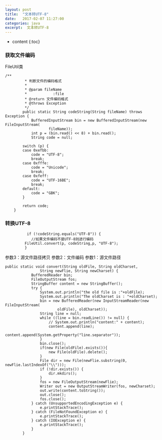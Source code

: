 ```yaml
---
layout: post
title:  "文本转UTF-8"
date:   2017-02-07 11:27:00
categories: java
excerpt:  文本转UTF-8
---
```


* content
{:toc}




### 获取文件编码
FileUtil类

    /**
             * 判断文件的编码格式
             * 
             * @param fileName
             *            :file
             * @return 文件编码格式
             * @throws Exception
             */
            public static String codeString(String fileName) throws Exception {
                BufferedInputStream bin = new BufferedInputStream(new FileInputStream(
                        fileName));
                int p = (bin.read() << 8) + bin.read();
                String code = null;
         
            switch (p) {
            case 0xefbb:
                code = "UTF-8";
                break;
            case 0xfffe:
                code = "Unicode";
                break;
            case 0xfeff:
                code = "UTF-16BE";
                break;
            default:
                code = "GBK";
            }
     
            return code;
        }



###  转换UTF-8

              if (!codeString.equals("UTF-8")) {
                //如果文件编码不是UTF-8则进行编码
             FileUtil.convert(p, codeString,p, "UTF-8");
             }
参数3：源文件路径拷贝 参数2：文件编码 参数1：源文件路径

    public static void convert(String oldFile, String oldCharset,
                    String newFlie, String newCharset) {
                BufferedReader bin;
                FileOutputStream fos;
                StringBuffer content = new StringBuffer();
                try {
                    System.out.println("the old file is :"+oldFile);
                    System.out.println("The oldCharset is : "+oldCharset);
                    bin = new BufferedReader(new InputStreamReader(new FileInputStream(
                            oldFile), oldCharset));
                    String line = null;
                    while ((line = bin.readLine()) != null) {
                        // System.out.println("content:" + content);
                        content.append(line);
                        content.append(System.getProperty("line.separator"));
                    }
                    bin.close();
                    if(new File(oldFile).exists()){
                        new File(oldFile).delete();
                    }
                    File dir = new File(newFlie.substring(0, newFlie.lastIndexOf("\\")));
                    if (!dir.exists()) {
                        dir.mkdirs();
                    }
                    fos = new FileOutputStream(newFlie);
                    Writer out = new OutputStreamWriter(fos, newCharset);
                    out.write(content.toString());
                    out.close();
                    fos.close();
                } catch (UnsupportedEncodingException e) {
                    e.printStackTrace();
                } catch (FileNotFoundException e) {
                    e.printStackTrace();
                } catch (IOException e) {
                    e.printStackTrace();
                }
            }